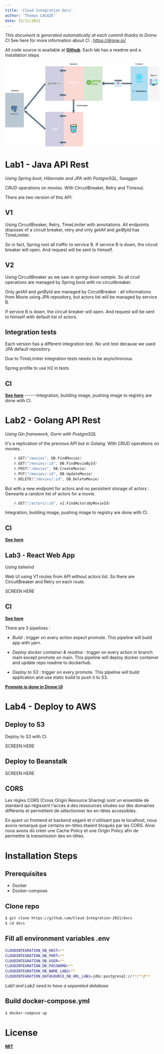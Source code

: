 ```yaml
---
title: 'Cloud Integration Docs'
author: 'Thomas LACAZE'
date: 25/11/2021
---
```


*This document is generated automatically at each commit thanks to Drone CI*
See here for more information about CI : https://drone.io/

All code source is available at **[Github](https://github.com/Cloud-Integration-2021)**. Each lab has a readme and a installation steps

![Stack](images/stack.png)

# Lab1 - Java API Rest
*Using Spring boot, Hibernate and JPA with PostgreSQL, Swagger*

CRUD operations on movies. With CircuitBreaker, Retry and Timeout. 

There are two version of this API:

## V1

Using CircuitBreaker, Retry, TimeLimiter with annotations. All endpoints disposes of a circuit breaker, retry and only *getAll* and *getById* has TimeLimiter.

So in fact, Spring root all traffic to service B. If service B is down, the circuit breaker will open. And request will be sent to himself.

## V2

Using CircuitBreaker as we saw in *spring-boot-sample*. So all crud operations are managed by Spring boot with no circuitbreaker.

Only *getAll* and *getById* are managed by CircuitBreaker : all informations from Movie using JPA repository, but actors list will be managed by service B. 

If service B is down, the circuit breaker will open. And request will be sent to himself with default list of actors. 

## Integration tests

Each version has a different integration test. No unit test decause we used JPA default repository.

Due to TimeLimiter integration tests needs to be asynchronous.

Spring profile to use H2 in tests 


## CI 

**[See here](https://raw.githubusercontent.com/Cloud-Integration-2021/lab1/main/.drone.yml)**
------Integration, building image, pushing image to registry are done with CI.  

# Lab2 - Golang API Rest
*Using Gin framework, Gorm with PostgreSQL*

It's a replication of the previous API but in Golang. With CRUD operations on movies.

```go
	r.GET("/movies", DB.FindMovies)
	r.GET("/movies/:id", DB.FindMovieById)
	r.POST("/movies", DB.CreateMovie)
	r.PUT("/movies/:id", DB.UpdateMovie)
	r.DELETE("/movies/:id", DB.DeleteMovie)
```

But with a new endpoint for actors and no persistent storage of actors : Genearte a random list of actors for a movie.

```go
	r.GET("/actors/:id", v2.FindActorsByMovieId)
```

Integration, building image, pushing image to registry are done with CI.  

## CI 

**[See here](https://raw.githubusercontent.com/Cloud-Integration-2021/lab2/main/.drone.yml)**

## Lab3 - React Web App
*Using tailwind*

Web UI using V1 routes from API without actors list. So there are CircuitBreaker and Retry on each route.

SCREEN HERE


## CI 

**[See here](https://raw.githubusercontent.com/Cloud-Integration-2021/lab3/main/.drone.yml)**

There are 3 pipelines :

- *Build* : trigger on every action expect promote. This pipeline will build app with yarn.

- *Deploy docker container & readme* : trigger on every action in branch main except promote on main. This pipeline will deploy docker container and update repo readme to dockerhub.

- *Deploy to S3* : trigger on every promote. This pipeline will build application and use static build to push it to S3.

**[Promote is done in Drone UI](https://readme.drone.io/promote/)**

# Lab4 - Deploy to AWS
## Deploy to S3


Deploy to S3 with CI.

SCREEN HERE

## Deploy to Beanstalk

SCREEN HERE

## CORS

Les règles CORS (Cross Origin Resource Sharing) sont un ensemble de standard qui régissent l'accès à des ressources situées sur des domaines différents et permettent de sélectionner les en-têtes accessibles.

En ayant un frontend et backend ségaré et n'utilisant pas le localhost, nous avons remarqué que certains en-têtes étaient bloqués par les CORS. Ainsi nous avons dû créer une Cache Policy et une Origin Policy afin de permettre la transmission des en-têtes.

# Installation Steps

## Prerequisites
* Docker
* Docker-compose

## Clone repo

```bash
$ git clone https://github.com/Cloud-Integration-2021/docs
$ cd docs
```

## Fill all environment variables .env

```bash
CLOUDINTEGRATION_DB_HOST=**
CLOUDINTEGRATION_DB_PORT=**
CLOUDINTEGRATION_DB_USER=**
CLOUDINTEGRATION_DB_PASSWORD=**
CLOUDINTEGRATION_DB_NAME_LAB2=**
CLOUDINTEGRATION_DATASOURCE_DB_URL_LAB1=jdbc:postgresql://**:**/**
```
*Lab1 and Lab2 need to have a separated database*


## Build docker-compose.yml

```bash
$ docker-compose up
```

# License

**[MIT](https://github.com/Cloud-Integration-2021/docs/blob/master/LICENSE)**
